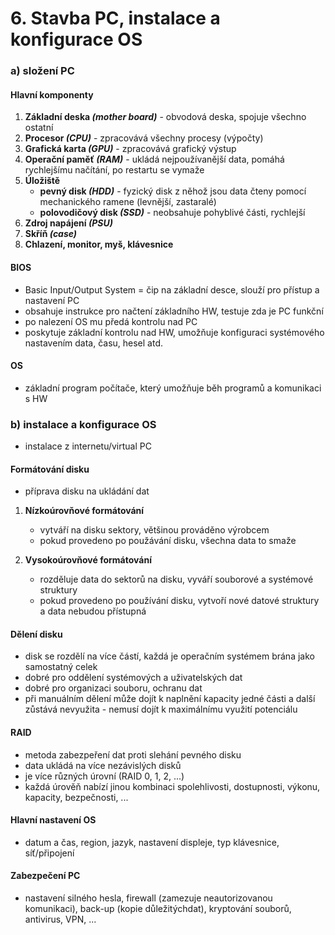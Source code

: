 # 6. Stavba PC, instalace a konfigurace OS

### a) složení PC

#### Hlavní komponenty
1. **Základní deska *(mother board)*** - obvodová deska, spojuje všechno ostatní
2. **Procesor *(CPU)*** - zpracovává všechny procesy (výpočty)
3. **Grafická karta *(GPU)*** - zpracovává grafický výstup
4. **Operační paměť *(RAM)*** - ukládá nejpoužívanější data, pomáhá rychlejšímu načítání, po restartu se vymaže
5. **Úložiště**
	- **pevný disk *(HDD)*** - fyzický disk z něhož jsou data čteny pomocí mechanického ramene (levnější, zastaralé)
	- **polovodičový disk *(SSD)*** - neobsahuje pohyblivé části, rychlejší
6. **Zdroj napájení *(PSU)***
7. **Skříň *(case)***
8. **Chlazení, monitor, myš, klávesnice**

#### BIOS
- Basic Input/Output System = čip na základní desce, slouží pro přístup a nastavení PC
- obsahuje instrukce pro načtení základního HW, testuje zda je PC funkční
- po nalezení OS mu předá kontrolu nad PC
- poskytuje základní kontrolu nad HW, umožňuje konfiguraci systémového nastavením data, času, hesel atd.

#### OS
- základní program počítače, který umožňuje běh programů a komunikaci s HW

### b) instalace a konfigurace OS
- instalace z internetu/virtual PC

#### Formátování disku
- příprava disku na ukládání dat

1. **Nízkoúrovňové formátování**
	- vytváří na disku sektory, většinou prováděno výrobcem
	- pokud provedeno po použávání disku, všechna data to smaže 

2. **Vysokoúrovňové formátování**
	- rozděluje data do sektorů na disku, vyváří souborové a systémové struktury
	- pokud provedeno po používání disku, vytvoří nové datové struktury a data nebudou přístupná

#### Dělení disku
- disk se rozdělí na více částí, každá je operačním systémem brána jako samostatný celek
- dobré pro oddělení systémových a uživatelských dat
- dobré pro organizaci souboru, ochranu dat
- při manuálním dělení může dojít k naplnění kapacity jedné části a další zůstává nevyužita - nemusí dojít k maximálnímu využití potenciálu

#### RAID
- metoda zabezpeření dat proti slehání pevného disku
- data ukládá na více nezávislých disků
- je více různých úrovní (RAID 0, 1, 2, ...)
- každá úrověň nabízí jinou kombinaci spolehlivosti, dostupnosti, výkonu, kapacity, bezpečnosti, ...

#### Hlavní nastavení OS
- datum a čas, region, jazyk, nastavení displeje, typ klávesnice, síť/připojení

#### Zabezpečení PC
- nastavení silného hesla, firewall (zamezuje neautorizovanou komunikaci), back-up (kopie důležitýchdat), kryptování souborů, antivirus, VPN, ...
